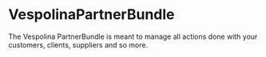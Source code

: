 VespolinaPartnerBundle
======================

The Vespolina PartnerBundle is meant to manage all actions done with your customers, clients, suppliers and so more.
